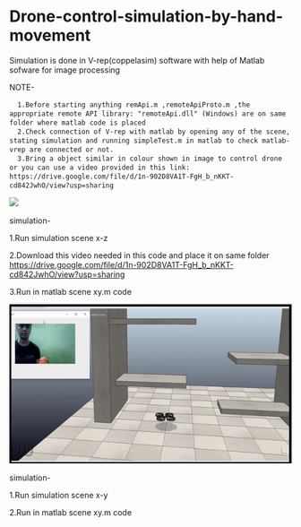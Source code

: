 # Drone-control-simulation-by-hand-movement
Simulation is done in V-rep(coppelasim) software with help of Matlab sofware for image processing

NOTE-

      1.Before starting anything remApi.m ,remoteApiProto.m ,the appropriate remote API library: "remoteApi.dll" (Windows) are on same folder where matlab code is placed
      2.Check connection of V-rep with matlab by opening any of the scene, stating simulation and running simpleTest.m in matlab to check matlab-vrep are connected or not.
      3.Bring a object similar in colour shown in image to control drone or you can use a video provided in this link: https://drive.google.com/file/d/1n-902D8VA1T-FgH_b_nKKT-cd842JwhO/view?usp=sharing 
      
![](picture/x-z.gif)

simulation- 

1.Run simulation scene x-z 

2.Download this video needed in this code and place it on same folder  https://drive.google.com/file/d/1n-902D8VA1T-FgH_b_nKKT-cd842JwhO/view?usp=sharing

3.Run in matlab scene xy.m code 
            
![](picture/x-y.gif)

simulation- 

1.Run simulation scene x-y 

2.Run in matlab scene xy.m code
